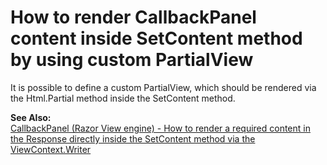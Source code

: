 # How to render CallbackPanel content inside SetContent method by using custom PartialView


<p>It is possible to define a custom PartialView, which should be rendered via the Html.Partial method inside the SetContent method.</p><p><strong>See Also:<br />
</strong><a href="https://www.devexpress.com/Support/Center/p/E2994">CallbackPanel (Razor View engine) - How to render a required content in the Response directly inside the SetContent method via the ViewContext.Writer</a></p>

<br/>


